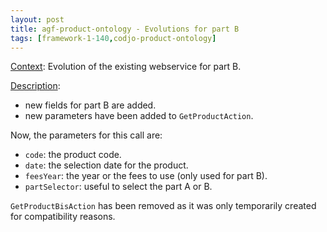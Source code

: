 ```yaml
---
layout: post
title: agf-product-ontology - Evolutions for part B
tags: [framework-1-140,codjo-product-ontology]
---
```

<u>Context</u>:
Evolution of the existing webservice for part B.

<u>Description</u>:
- new fields for part B are added.
- new parameters have been added to ```GetProductAction```.

Now, the parameters for this call are:
- ```code```: the product code.
- ```date```: the selection date for the product.
- ```feesYear```: the year or the fees to use (only used for part B).
- ```partSelector```: useful to select the part A or B. 

 ```GetProductBisAction``` has been removed as it was only temporarily created for compatibility reasons.
